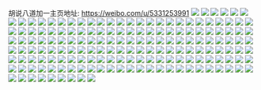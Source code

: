 胡说八道加一主页地址: https://weibo.com/u/5331253991 
![](https://wx4.sinaimg.cn/mw2000/005ONoHBgy1h91d6k19m1j324m33xu0z.jpg) 
![](https://wx4.sinaimg.cn/mw2000/005ONoHBgy1h91d827d5bj32c036tqva.jpg) 
![](https://wx4.sinaimg.cn/mw2000/005ONoHBgy1h91d7kd9v9j32c0340kjm.jpg) 
![](https://wx4.sinaimg.cn/mw2000/005ONoHBgy1h91d7jrc22j31sc2dse83.jpg) 
![](https://wx4.sinaimg.cn/mw2000/005ONoHBgy1h91d7iam0cj32c0340kjm.jpg) 
![](https://wx4.sinaimg.cn/mw2000/005ONoHBgy1h91d7q1rkzj32c03407wk.jpg) 
![](https://wx4.sinaimg.cn/mw2000/005ONoHBgy1h91d7ntxgzj32c0340u0y.jpg) 
![](https://wx4.sinaimg.cn/mw2000/005ONoHBgy1h8ib7fbctqj31sc1sc4qp.jpg) 
![](https://wx4.sinaimg.cn/mw2000/005ONoHBgy1h8ib7dsu92j31sc1sc7wh.jpg) 
![](https://wx4.sinaimg.cn/mw2000/005ONoHBgy1h8ib7bsj63j31ht1o0qv5.jpg) 
![](https://wx4.sinaimg.cn/mw2000/005ONoHBgy1h8ib7cucx8j32jk2aae81.jpg) 
![](https://wx4.sinaimg.cn/mw2000/005ONoHBgy1h8ib7h625jj32801o04qr.jpg) 
![](https://wx4.sinaimg.cn/mw2000/005ONoHBgy1h8ib6phb8ej31o01eokjl.jpg) 
![](https://wx4.sinaimg.cn/mw2000/005ONoHBgy1h8ib6z2ic4j31j01j0khm.jpg) 
![](https://wx4.sinaimg.cn/mw2000/005ONoHBgy1h7vdp5fb87j31o0280b2b.jpg) 
![](https://wx4.sinaimg.cn/mw2000/005ONoHBgy1h7vdp7ee1sj32c03404qs.jpg) 
![](https://wx4.sinaimg.cn/mw2000/005ONoHBgy1h7vdp4j5yjj31o0280kjm.jpg) 
![](https://wx4.sinaimg.cn/mw2000/005ONoHBgy1h7vdp1705vj31o01o01ky.jpg) 
![](https://wx4.sinaimg.cn/mw2000/005ONoHBgy1h7vdoyv5b1j32c03404qq.jpg) 
![](https://wx4.sinaimg.cn/mw2000/005ONoHBgy1h7vdp481foj32c0340u0x.jpg) 
![](https://wx4.sinaimg.cn/mw2000/005ONoHBgy1h7vdp4iwd6j32801o0npe.jpg) 
![](https://wx4.sinaimg.cn/mw2000/005ONoHBgy1h7vdp33mxsj32c03401kz.jpg) 
![](https://wx4.sinaimg.cn/mw2000/005ONoHBgy1h7vdp46owxj32801o0e82.jpg) 
![](https://wx4.sinaimg.cn/mw2000/005ONoHBgy1h7vdp58jtzj31o0280kjm.jpg) 
![](https://wx4.sinaimg.cn/mw2000/005ONoHBgy1h79qi74wbtj324836cqv8.jpg) 
![](https://wx4.sinaimg.cn/mw2000/005ONoHBgy1h79qhf441cj31o52k4e82.jpg) 
![](https://wx4.sinaimg.cn/mw2000/005ONoHBgy1h79qhhjq74j31d525gqv5.jpg) 
![](https://wx4.sinaimg.cn/mw2000/005ONoHBgy1h79qi9ab0dj31z32yn7wk.jpg) 
![](https://wx4.sinaimg.cn/mw2000/005ONoHBgy1h79qi04s0nj31ma26u4qp.jpg) 
![](https://wx4.sinaimg.cn/mw2000/005ONoHBgy1h79qi03ay9j31y82xgk6i.jpg) 
![](https://wx4.sinaimg.cn/mw2000/005ONoHBgy1h79qh5rxpmj32bb334hdv.jpg) 
![](https://wx4.sinaimg.cn/mw2000/005ONoHBgy1h6uir2et9bj30wh0nrn4y.jpg) 
![](https://wx4.sinaimg.cn/mw2000/005ONoHBgy1h6uir7djzvj31o028aqv5.jpg) 
![](https://wx4.sinaimg.cn/mw2000/005ONoHBgy1h6uirg1b42j32c03401ky.jpg) 
![](https://wx4.sinaimg.cn/mw2000/005ONoHBgy1h6uirrp597j315o1n14qp.jpg) 
![](https://wx4.sinaimg.cn/mw2000/005ONoHBgy1h6uis1fyhkj32c0340x5b.jpg) 
![](https://wx4.sinaimg.cn/mw2000/005ONoHBgy1h5ufe88k4ij30xc2s0x6p.jpg) 
![](https://wx4.sinaimg.cn/mw2000/005ONoHBgy1h5ufe7d34pj30xc2s0x6p.jpg) 
![](https://wx4.sinaimg.cn/mw2000/005ONoHBgy1h5ufe6sebbj30xc2s0e81.jpg) 
![](https://wx4.sinaimg.cn/mw2000/005ONoHBgy1h5ufe8ctfxj32df35w7wi.jpg) 
![](https://wx4.sinaimg.cn/mw2000/005ONoHBgy1h5ufe91v9aj32801o0ke4.jpg) 
![](https://wx4.sinaimg.cn/mw2000/005ONoHBgy1h5ufe6ip5nj30xc230akv.jpg) 
![](https://wx4.sinaimg.cn/mw2000/005ONoHBgy1h5ufe7fbxbj30xc230kjl.jpg) 
![](https://wx4.sinaimg.cn/mw2000/005ONoHBgy1h5ufe8lmq3j30xc35wqv5.jpg) 
![](https://wx4.sinaimg.cn/mw2000/005ONoHBgy1h3zf67qhu9j315o1xqkjl.jpg) 
![](https://wx4.sinaimg.cn/mw2000/005ONoHBgy1h3zf67m55kj32572577wi.jpg) 
![](https://wx4.sinaimg.cn/mw2000/005ONoHBgy1h3zf677o8tj31o01o0kjl.jpg) 
![](https://wx4.sinaimg.cn/mw2000/005ONoHBgy1h3zf67zff0j326p26px6p.jpg) 
![](https://wx4.sinaimg.cn/mw2000/005ONoHBgy1h3zf68o796j32c0340e84.jpg) 
![](https://wx4.sinaimg.cn/mw2000/005ONoHBgy1h3zf68qwfjj319a1ofx6p.jpg) 
![](https://wx4.sinaimg.cn/mw2000/005ONoHBgy1h3zf66zxlgj32c02c0hca.jpg) 
![](https://wx4.sinaimg.cn/mw2000/005ONoHBgy1h3zf66smi8j315o23ah1a.jpg) 
![](https://wx4.sinaimg.cn/mw2000/005ONoHBgy1h3zf67bmtnj315o2zmqv5.jpg) 
![](https://wx4.sinaimg.cn/mw2000/005ONoHBgy1h34r0lzscoj31o012r4qp.jpg) 
![](https://wx4.sinaimg.cn/mw2000/005ONoHBgy1h34r0masfrj31o01o0kjl.jpg) 
![](https://wx4.sinaimg.cn/mw2000/005ONoHBgy1h34r0lzdf1j31o01g4qv5.jpg) 
![](https://wx4.sinaimg.cn/mw2000/005ONoHBgy1h34r0nhxqjj31o01o0npd.jpg) 
![](https://wx4.sinaimg.cn/mw2000/005ONoHBgy1h2ve3q8x4jj32c02c0kjm.jpg) 
![](https://wx4.sinaimg.cn/mw2000/005ONoHBgy1h2ve3nbx10j32c02c0kjl.jpg) 
![](https://wx4.sinaimg.cn/mw2000/005ONoHBgy1h2ve3mt10aj32c02c0e81.jpg) 
![](https://wx4.sinaimg.cn/mw2000/005ONoHBgy1h2ve3p2azuj32c02c0e82.jpg) 
![](https://wx4.sinaimg.cn/mw2000/005ONoHBgy1h2ve3o0xuej32c02c0x6p.jpg) 
![](https://wx4.sinaimg.cn/mw2000/005ONoHBgy1h2ve3rezmjj329s33ze83.jpg) 
![](https://wx4.sinaimg.cn/mw2000/005ONoHBgy1h2ve3qnaw3j32az2ukb2b.jpg) 
![](https://wx4.sinaimg.cn/mw2000/005ONoHBgy1h2ve3qbgxtj31ue2gjqv6.jpg) 
![](https://wx4.sinaimg.cn/mw2000/005ONoHBgy1h2ve3n9pzoj31mi2604qp.jpg) 
![](https://wx4.sinaimg.cn/mw2000/005ONoHBgy1h2fcih5uepj315o1l9trc.jpg) 
![](https://wx4.sinaimg.cn/mw2000/005ONoHBgy1h2fqrnwcvij30u00u00zl.jpg) 
![](https://wx4.sinaimg.cn/mw2000/005ONoHBgy1h2fqrnjg6hj30u00u0gtq.jpg) 
![](https://wx4.sinaimg.cn/mw2000/005ONoHBgy1h2fqrnw3zcj30u00u0qbl.jpg) 
![](https://wx4.sinaimg.cn/mw2000/005ONoHBgy1h2fciogs0xj32c02c0u0x.jpg) 
![](https://wx4.sinaimg.cn/mw2000/005ONoHBgy1h2fcisl54ej32c02c0x6p.jpg) 
![](https://wx4.sinaimg.cn/mw2000/005ONoHBgy1h2fciohvkjj32aq22jqv5.jpg) 
![](https://wx4.sinaimg.cn/mw2000/005ONoHBgy1h2fqrnoic2j30u00u0q98.jpg) 
![](https://wx4.sinaimg.cn/mw2000/005ONoHBgy1h2fqro1bn1j30u00wjgt2.jpg) 
![](https://wx4.sinaimg.cn/mw2000/005ONoHBgy1h1tp33mtybj32c02c01ky.jpg) 
![](https://wx4.sinaimg.cn/mw2000/005ONoHBgy1h1tp35l1shj32c02c0b2a.jpg) 
![](https://wx4.sinaimg.cn/mw2000/005ONoHBgy1h1tp36opqoj31s51s5npd.jpg) 
![](https://wx4.sinaimg.cn/mw2000/005ONoHBgy1h1tp34c1xqj31sc2fmx6q.jpg) 
![](https://wx4.sinaimg.cn/mw2000/005ONoHBgy1h1rkrfg6gtj31o01o0kjl.jpg) 
![](https://wx4.sinaimg.cn/mw2000/005ONoHBgy1h1rkrddjquj31o01cw7wh.jpg) 
![](https://wx4.sinaimg.cn/mw2000/005ONoHBgy1h1rkrh5fi5j31o01o0kjl.jpg) 
![](https://wx4.sinaimg.cn/mw2000/005ONoHBgy1h1rkrei45ej31o01l5kjl.jpg) 
![](https://wx4.sinaimg.cn/mw2000/005ONoHBgy1h1jmhyg5mwj32c02c0hdu.jpg) 
![](https://wx4.sinaimg.cn/mw2000/005ONoHBgy1h1jmhwkqd3j33402c0kjl.jpg) 
![](https://wx4.sinaimg.cn/mw2000/005ONoHBgy1h1jmhwj5phj32c02c0e81.jpg) 
![](https://wx4.sinaimg.cn/mw2000/005ONoHBgy1h1jmhw0c9cj31o01o0kjl.jpg) 
![](https://wx4.sinaimg.cn/mw2000/005ONoHBgy1h1jmhy9uhqj32c02c0e82.jpg) 
![](https://wx4.sinaimg.cn/mw2000/005ONoHBgy1h1jmhvqfaqj31o01o0npd.jpg) 
![](https://wx4.sinaimg.cn/mw2000/005ONoHBgy1h1jmhyq82lj32c02c04qr.jpg) 
![](https://wx4.sinaimg.cn/mw2000/005ONoHBgy1h1jmhyktcwj31o0280qv5.jpg) 
![](https://wx4.sinaimg.cn/mw2000/005ONoHBgy1h1jmhwolz3j31sc1sckjl.jpg) 
![](https://wx4.sinaimg.cn/mw2000/005ONoHBgy1h1ac6a711kj32c02c0npe.jpg) 
![](https://wx4.sinaimg.cn/mw2000/005ONoHBgy1h1ac68yec4j32c02c01kz.jpg) 
![](https://wx4.sinaimg.cn/mw2000/005ONoHBgy1h1ac68gseyj32c02c0x6p.jpg) 
![](https://wx4.sinaimg.cn/mw2000/005ONoHBgy1h1ac68lllgj329b2j7e83.jpg) 
![](https://wx4.sinaimg.cn/mw2000/005ONoHBgy1h1ac68iyhyj32c0340npe.jpg) 
![](https://wx4.sinaimg.cn/mw2000/005ONoHBgy1h1ac67kid9j32801o0kjl.jpg) 
![](https://wx4.sinaimg.cn/mw2000/005ONoHBgy1h1ac6bxfbej32c0340u0y.jpg) 
![](https://wx4.sinaimg.cn/mw2000/005ONoHBgy1h1ac6ar8ddj32c02c04qr.jpg) 
![](https://wx4.sinaimg.cn/mw2000/005ONoHBgy1h1ac69volnj32c02c0hdu.jpg) 
![](https://wx4.sinaimg.cn/mw2000/005ONoHBgy1h112zwlzh2j32c02c04qq.jpg) 
![](https://wx4.sinaimg.cn/mw2000/005ONoHBgy1h112zyuqw3j32c02c0x6q.jpg) 
![](https://wx4.sinaimg.cn/mw2000/005ONoHBgy1h112zyymzej32c02c0e82.jpg) 
![](https://wx4.sinaimg.cn/mw2000/005ONoHBgy1h112zyellsj329m340b2b.jpg) 
![](https://wx4.sinaimg.cn/mw2000/005ONoHBgy1h112zx5yglj32801o01ky.jpg) 
![](https://wx4.sinaimg.cn/mw2000/005ONoHBgy1h112zw3aw2j30xc36ce81.jpg) 
![](https://wx4.sinaimg.cn/mw2000/005ONoHBgy1h112zwx3sdj323u23ux6p.jpg) 
![](https://wx4.sinaimg.cn/mw2000/005ONoHBgy1h112zybrbuj32c02c04qr.jpg) 
![](https://wx4.sinaimg.cn/mw2000/005ONoHBgy1h112zvr8bfj30v91vok2s.jpg) 
![](https://wx4.sinaimg.cn/mw2000/005ONoHBgy1h0ofyxo7ayj31bz1bzkjl.jpg) 
![](https://wx4.sinaimg.cn/mw2000/005ONoHBgy1h0ofyyny8lj31hz1hzx6p.jpg) 
![](https://wx4.sinaimg.cn/mw2000/005ONoHBgy1h0ofyz9oddj33342bcx6p.jpg) 
![](https://wx4.sinaimg.cn/mw2000/005ONoHBgy1h0ofz1xnawj33402c0x6s.jpg) 
![](https://wx4.sinaimg.cn/mw2000/005ONoHBgy1h0ofyy924zj32801o01ky.jpg) 
![](https://wx4.sinaimg.cn/mw2000/005ONoHBgy1h0ofyzlf88j32801o07wi.jpg) 
![](https://wx4.sinaimg.cn/mw2000/005ONoHBgy1h0ofyzparlj32801o0x6q.jpg) 
![](https://wx4.sinaimg.cn/mw2000/005ONoHBgy1h0ofz1c5shj32c02c0hdu.jpg) 
![](https://wx4.sinaimg.cn/mw2000/005ONoHBgy1h0ofz1wkptj32c02c07wj.jpg) 
![](https://wx4.sinaimg.cn/mw2000/005ONoHBgy1h0ekoxx8lxj30uk390hdt.jpg) 
![](https://wx4.sinaimg.cn/mw2000/005ONoHBgy1h093sgi76lj320i2oohdt.jpg) 
![](https://wx4.sinaimg.cn/mw2000/005ONoHBgy1h093sgxyhfj32801o07wi.jpg) 
![](https://wx4.sinaimg.cn/mw2000/005ONoHBgy1h093sggu94j315o1qiqv5.jpg) 
![](https://wx4.sinaimg.cn/mw2000/005ONoHBgy1h093simdw6j32c036de83.jpg) 
![](https://wx4.sinaimg.cn/mw2000/005ONoHBgy1h093sjv3aoj33402c0e84.jpg) 
![](https://wx4.sinaimg.cn/mw2000/005ONoHBgy1h093si0n2xj32c03404qr.jpg) 
![](https://wx4.sinaimg.cn/mw2000/005ONoHBgy1h060f7lf9vj32c02c01kz.jpg) 
![](https://wx4.sinaimg.cn/mw2000/005ONoHBgy1h060f7yl39j32c02c04qr.jpg) 
![](https://wx4.sinaimg.cn/mw2000/005ONoHBgy1h060f7vywdj32c02c0u0y.jpg) 
![](https://wx4.sinaimg.cn/mw2000/005ONoHBgy1h005pocxljj31w01w04qr.jpg) 
![](https://wx4.sinaimg.cn/mw2000/005ONoHBgy1h005pnzoe2j31o01o0e81.jpg) 
![](https://wx4.sinaimg.cn/mw2000/005ONoHBgy1h005pnj7nhj315o1ipx4t.jpg) 
![](https://wx4.sinaimg.cn/mw2000/005ONoHBgy1h005pno0ttj31w01eyhdt.jpg) 
![](https://wx4.sinaimg.cn/mw2000/005ONoHBgy1h005pne3l4j315o1sj4qp.jpg) 
![](https://wx4.sinaimg.cn/mw2000/005ONoHBgy1h005pnlztij31o01o01kx.jpg) 
![](https://wx4.sinaimg.cn/mw2000/005ONoHBgy1h005pnfzagj31o01o0b29.jpg) 
![](https://wx4.sinaimg.cn/mw2000/005ONoHBgy1h005po2c8hj31w01w0npd.jpg) 
![](https://wx4.sinaimg.cn/mw2000/005ONoHBgy1h005pnuqqyj31w01xtqv5.jpg) 
![](https://wx4.sinaimg.cn/mw2000/005ONoHBgy1gwr7fk5ca8j31o01o0kjl.jpg) 
![](https://wx4.sinaimg.cn/mw2000/005ONoHBgy1gwr7fivvlxj31hj1hjb1u.jpg) 
![](https://wx4.sinaimg.cn/mw2000/005ONoHBgy1gwqbieqbjsj31sg1sge6s.jpg) 
![](https://wx4.sinaimg.cn/mw2000/005ONoHBgy1gwqbihpdy8j32c02c04qq.jpg) 
![](https://wx4.sinaimg.cn/mw2000/005ONoHBgy1gwqbigrgyej31qe1r47wh.jpg) 
![](https://wx4.sinaimg.cn/mw2000/005ONoHBgy1gvv6oe5w0gj31w02iokjn.jpg) 
![](https://wx4.sinaimg.cn/mw2000/005ONoHBgy1gvv6ohxlebj31w02iokjn.jpg) 
![](https://wx4.sinaimg.cn/mw2000/005ONoHBgy1gvv6ogeghmj31w02iokjn.jpg) 
![](https://wx4.sinaimg.cn/mw2000/005ONoHBgy1gvv6o6bu8pj315o2fv1kx.jpg) 
![](https://wx4.sinaimg.cn/mw2000/005ONoHBgy1gsda1pilqlj326r26rx6p.jpg) 
![](https://wx4.sinaimg.cn/mw2000/005ONoHBgy1gsda1qvfz9j328b28ab2a.jpg) 
![](https://wx4.sinaimg.cn/mw2000/005ONoHBgy1gsda1rivqsj32c02c0hdv.jpg) 
![](https://wx4.sinaimg.cn/mw2000/005ONoHBgy1gsda1q3j73j31uq1qtu0x.jpg) 
![](https://wx4.sinaimg.cn/mw2000/005ONoHBgy1gsda1rb0vhj325j26bhdu.jpg) 
![](https://wx4.sinaimg.cn/mw2000/005ONoHBgy1gsda1rubeij32c02c0npe.jpg) 
![](https://wx4.sinaimg.cn/mw2000/005ONoHBgy1gsda1qyym9j31gz1634qp.jpg) 
![](https://wx4.sinaimg.cn/mw2000/005ONoHBgy1gsda1q9nqoj31pl1krqv5.jpg) 
![](https://wx4.sinaimg.cn/mw2000/005ONoHBgy1gsda1rfw3dj32c026yb2a.jpg) 
![](https://wx4.sinaimg.cn/mw2000/005ONoHBgy1grnmo63dfkj30u00u0n42.jpg) 
![](https://wx4.sinaimg.cn/mw2000/005ONoHBgy1grnmo4c1zij30u00ty7ba.jpg) 
![](https://wx4.sinaimg.cn/mw2000/005ONoHBgy1grnmo57dgcj30u00u0773.jpg) 
![](https://wx4.sinaimg.cn/mw2000/005ONoHBgy1grnmo8udkmj32c02c0e82.jpg) 
![](https://wx4.sinaimg.cn/mw2000/005ONoHBgy1grnmo45szjj60u00u0dis02.jpg) 
![](https://wx4.sinaimg.cn/mw2000/005ONoHBgy1grnmo5nrvcj30u00u0tdq.jpg) 
![](https://wx4.sinaimg.cn/mw2000/005ONoHBgy1grnmo547fzj30ty0u0n4c.jpg) 
![](https://wx4.sinaimg.cn/mw2000/005ONoHBgy1grnmokhxtsj32c0340b2e.jpg) 
![](https://wx4.sinaimg.cn/mw2000/005ONoHBgy1grnmoka9mkj32c02c0kju.jpg) 

